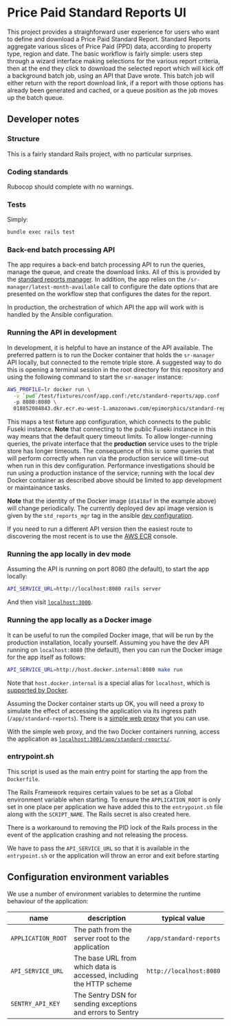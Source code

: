 # Price Paid Standard Reports UI

This project provides a straighforward user experience for users who want to
define and download a Price Paid Standard Report. Standard Reports aggregate
various slices of Price Paid (PPD) data, according to property type, region and
date. The basic workflow is fairly simple: users step through a wizard
interface making selections for the various report criteria, then at the end
they click to download the selected report which will kick off a background
batch job, using an API that Dave wrote. This batch job will either return with
the report download link, if a report with those options has already been
generated and cached, or a queue position as the job moves up the batch queue.

## Developer notes

### Structure

This is a fairly standard Rails project, with no particular surprises.

### Coding standards

Rubocop should complete with no warnings.

### Tests

Simply:

```sh
bundle exec rails test
```

### Back-end batch processing API

The app requires a back-end batch processing API to run the queries, manage the
queue, and create the download links. All of this is provided by the [standard
reports manager](https://github.com/epimorphics/standard-reports-manager/). In
addition, the app relies on the `/sr-manager/latest-month-available` call to
configure the date options that are presented on the workflow step that
configures the dates for the report.

In production, the orchestration of which API the app will work with is handled
by the Ansible configuration.

### Running the API in development

In development, it is helpful to have an instance of the API available. The
preferred pattern is to run the Docker container that holds the `sr-manager`
API locally, but connected to the remote triple store. A suggested way to do
this is opening a terminal session in the root directory for this repository and
using the following command to start the `sr-manager` instance:

```sh
AWS_PROFILE=lr docker run \
  -v `pwd`/test/fixtures/conf/app.conf:/etc/standard-reports/app.conf
  -p 8080:8080 \
  018852084843.dkr.ecr.eu-west-1.amazonaws.com/epimorphics/standard-reports-manager/dev:d1418af
```

This maps a test fixture app configuration, which connects to the public Fuseki
instance. **Note** that connecting to the public Fuseki instance in this way
means that the default query timeout limits. To allow longer-running queries,
the private interface that the **production** service uses to the triple store
has longer timeouts. The consequence of this is: some queries that will perform
correctly when run via the production service will time-out when run in this
dev configuration. Performance investigations should be run using a production
instance of the service; running with the local dev Docker container as
described above should be limited to app development or maintainance tasks.

**Note** that the identity of the Docker image (`d1418af` in the example above)
will change periodically. The currently deployed dev api image version is given
by the `std_reports_mgr` tag in the ansible [dev
configuration](https://github.com/epimorphics/hmlr-ansible-deployment/blob/master/ansible/group_vars/dev/tags.yml).

If you need to run a different API version then the easiest route to
discovering the most recent is to use the [AWS
ECR](https://eu-west-1.console.aws.amazon.com/ecr/repositories/private/018852084843/epimorphics/standard-reports-manager/dev?region=eu-west-1)
console.

### Running the app locally in dev mode

Assuming the API is running on port 8080 (the default), to start the app locally:

```sh
API_SERVICE_URL=http://localhost:8080 rails server
```

And then visit [`localhost:3000`](http://localhost:3000/).

### Running the app locally as a Docker image

It can be useful to run the compiled Docker image, that will be run by the
production installation, locally yourself. Assuming you have the dev API
running on `localhost:8080` (the default), then you can run the Docker image
for the app itself as follows:

```sh
API_SERVICE_URL=http://host.docker.internal:8080 make run
```

Note that `host.docker.internal` is a special alias for `localhost`, which is
[supported by
Docker](https://medium.com/@TimvanBaarsen/how-to-connect-to-the-docker-host-from-inside-a-docker-container-112b4c71bc66).

Assuming the Docker container starts up OK, you will need a proxy to simulate
the effect of accessing the application via its ingress path
(`/app/standard-reports`). There is a [simple web
proxy](https://github.com/epimorphics/simple-web-proxy) that you can use.

With the simple web proxy, and the two Docker containers running, access the
application as
[`localhost:3001/app/standard-reports/`](http://localhost:3001/app/standard-reports/).

### entrypoint.sh

This script is used as the main entry point for starting the app from the `Dockerfile`.

The Rails Framework requires certain values to be set as a Global environment variable
when starting. To ensure the `APPLICATION_ROOT` is only set in one place per
application we have added this to the `entrypoint.sh` file along with the `SCRIPT_NAME`.
The Rails secret is also created here.

There is a workaround to removing the PID lock of the Rails process in the event
of the application crashing and not releasing the process.

We have to pass the `API_SERVICE_URL` so that it is available in the `entrypoint.sh`
or the application will throw an error and exit before starting

## Configuration environment variables

We use a number of environment variables to determine the runtime behaviour
of the application:

| name                       | description                                                          | typical value            |
| -------------------------- | -------------------------------------------------------------------- | ------------------------ |
| `APPLICATION_ROOT`         | The path from the server root to the application                     | `/app/standard-reports`  |
| `API_SERVICE_URL`          | The base URL from which data is accessed, including the HTTP scheme  | `http://localhost:8080`  |
| `SENTRY_API_KEY`           | The Sentry DSN for sending exceptions and errors to Sentry           |                          |
